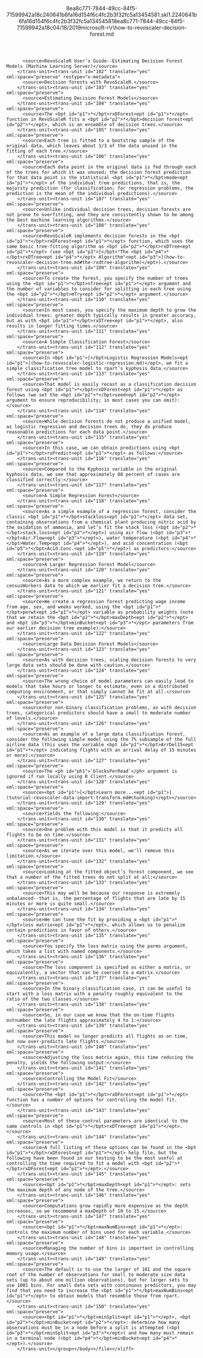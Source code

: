 <?xml version="1.0"?><xliff version="1.2" xmlns="urn:oasis:names:tc:xliff:document:1.2" xmlns:xsi="http://www.w3.org/2001/XMLSchema-instance" xsi:schemaLocation="urn:oasis:names:tc:xliff:document:1.2 xliff-core-1.2-transitional.xsd"><file datatype="xml" original="how-to-revoscaler-decision-forest.md" source-language="en-US" target-language="en-US"><header><tool tool-id="mdxliff" tool-name="mdxliff" tool-version="1.0-d1654b2" tool-company="Microsoft" /><xliffext:skl_file_name xmlns:xliffext="urn:microsoft:content:schema:xliffextensions">8ea8c771-7844-49cc-84f5-71599942a18c240641b6fa16d154f6c4fc2b3f32fc5a13454581.skl</xliffext:skl_file_name><xliffext:version xmlns:xliffext="urn:microsoft:content:schema:xliffextensions">1.2</xliffext:version><xliffext:ms.openlocfilehash xmlns:xliffext="urn:microsoft:content:schema:xliffextensions">240641b6fa16d154f6c4fc2b3f32fc5a13454581</xliffext:ms.openlocfilehash><xliffext:ms.sourcegitcommit xmlns:xliffext="urn:microsoft:content:schema:xliffextensions">8ea8c771-7844-49cc-84f5-71599942a18c</xliffext:ms.sourcegitcommit><xliffext:ms.lasthandoff xmlns:xliffext="urn:microsoft:content:schema:xliffextensions">04/18/2019</xliffext:ms.lasthandoff><xliffext:ms.openlocfilepath xmlns:xliffext="urn:microsoft:content:schema:xliffextensions">microsoft-r\r\how-to-revoscaler-decision-forest.md</xliffext:ms.openlocfilepath></header><body><group id="content" extype="content"><trans-unit id="101" translate="yes" xml:space="preserve" restype="x-metadata">
          <source>RevoScaleR User's Guide--Estimating Decision Forest Models (Machine Learning Server)</source>
        </trans-unit><trans-unit id="102" translate="yes" xml:space="preserve" restype="x-metadata">
          <source>Decision forests with RevoScaleR.</source>
        </trans-unit><trans-unit id="103" translate="yes" xml:space="preserve">
          <source>Estimating Decision Forest Models</source>
        </trans-unit><trans-unit id="104" translate="yes" xml:space="preserve">
          <source>The <bpt id="p1">*</bpt>rxDForest<ept id="p1">*</ept> function in RevoScaleR fits a <bpt id="p2">*</bpt>decision forest<ept id="p2">*</ept>, which is an ensemble of decision trees.</source>
        </trans-unit><trans-unit id="105" translate="yes" xml:space="preserve">
          <source>Each tree is fitted to a bootstrap sample of the original data, which leaves about 1/3 of the data unused in the fitting of each tree.</source>
        </trans-unit><trans-unit id="106" translate="yes" xml:space="preserve">
          <source>Each data point in the original data is fed through each of the trees for which it was unused; the decision forest prediction for that data point is the statistical <bpt id="p1">*</bpt>mode<ept id="p1">*</ept> of the individual tree predictions, that is, the majority prediction (for classification; for regression problems, the prediction is the mean of the individual predictions).</source>
        </trans-unit><trans-unit id="107" translate="yes" xml:space="preserve">
          <source>Unlike individual decision trees, decision forests are not prone to overfitting, and they are consistently shown to be among the best machine learning algorithms.</source>
        </trans-unit><trans-unit id="108" translate="yes" xml:space="preserve">
          <source>RevoScaleR implements decision forests in the <bpt id="p1">*</bpt>rxDForest<ept id="p1">*</ept> function, which uses the same basic tree-fitting algorithm as <bpt id="p2">*</bpt>rxDTree<ept id="p2">*</ept> (see <bpt id="p3">[</bpt>"The <bpt id="p4">*</bpt>rxDTree<ept id="p4">*</ept> Algorithm"<ept id="p3">](how-to-revoscaler-decision-tree.md#the-rxdtree-algorithm)</ept>).</source>
        </trans-unit><trans-unit id="109" translate="yes" xml:space="preserve">
          <source>To create the forest, you specify the number of trees using the <bpt id="p1">*</bpt>nTree<ept id="p1">*</ept> argument and the number of variables to consider for splitting in each tree using the <bpt id="p2">*</bpt>mTry<ept id="p2">*</ept> argument.</source>
        </trans-unit><trans-unit id="110" translate="yes" xml:space="preserve">
          <source>In most cases, you specify the maximum depth to grow the individual trees: greater depth typically results in greater accuracy, but as with <bpt id="p1">*</bpt>rxDTree<ept id="p1">*</ept>, also results in longer fitting times.</source>
        </trans-unit><trans-unit id="111" translate="yes" xml:space="preserve">
          <source>A Simple Classification Forest</source>
        </trans-unit><trans-unit id="112" translate="yes" xml:space="preserve">
          <source>In <bpt id="p1">[</bpt>Logistic Regression Models<ept id="p1">](how-to-revoscaler-logistic-regression.md)</ept>, we fit a simple classification tree model to rpart’s kyphosis data.</source>
        </trans-unit><trans-unit id="113" translate="yes" xml:space="preserve">
          <source>That model is easily recast as a classification decision forest using <bpt id="p1">*</bpt>rxDForest<ept id="p1">*</ept> as follows (we set the <bpt id="p2">*</bpt>seed<ept id="p2">*</ept> argument to ensure reproducibility; in most cases you can omit):</source>
        </trans-unit><trans-unit id="114" translate="yes" xml:space="preserve">
          <source>While decision forests do not produce a unified model, as logistic regression and decision trees do, they do produce reasonable predictions for each data point.</source>
        </trans-unit><trans-unit id="115" translate="yes" xml:space="preserve">
          <source>In this case, we can obtain predictions using <bpt id="p1">*</bpt>rxPredict<ept id="p1">*</ept> as follows:</source>
        </trans-unit><trans-unit id="116" translate="yes" xml:space="preserve">
          <source>Compared to the Kyphosis variable in the original kyphosis data, we see that approximately 88 percent of cases are classified correctly:</source>
        </trans-unit><trans-unit id="117" translate="yes" xml:space="preserve">
          <source>A Simple Regression Forest</source>
        </trans-unit><trans-unit id="118" translate="yes" xml:space="preserve">
          <source>As a simple example of a regression forest, consider the classic <bpt id="p1">*</bpt>stackloss<ept id="p1">*</ept> data set, containing observations from a chemical plant producing nitric acid by the oxidation of ammonia, and let’s fit the stack loss (<bpt id="p2">*</bpt>stack.loss<ept id="p2">*</ept>) using air flow (<bpt id="p3">*</bpt>Air.Flow<ept id="p3">*</ept>), water temperature (<bpt id="p4">*</bpt>Water.Temp<ept id="p4">*</ept>), and acid concentration (<bpt id="p5">*</bpt>Acid.Conc.<ept id="p5">*</ept>) as predictors:</source>
        </trans-unit><trans-unit id="119" translate="yes" xml:space="preserve">
          <source>A Larger Regression Forest Model</source>
        </trans-unit><trans-unit id="120" translate="yes" xml:space="preserve">
          <source>As a more complex example, we return to the censusWorkers data to which we earlier fit a decision tree.</source>
        </trans-unit><trans-unit id="121" translate="yes" xml:space="preserve">
          <source>We create a regression forest predicting wage income from age, sex, and weeks worked, using the <bpt id="p1">*</bpt>perwt<ept id="p1">*</ept> variable as probability weights (note that we retain the <bpt id="p2">*</bpt>maxDepth<ept id="p2">*</ept> and <bpt id="p3">*</bpt>minBucket<ept id="p3">*</ept> parameters from our earlier decision tree example):</source>
        </trans-unit><trans-unit id="122" translate="yes" xml:space="preserve">
          <source>Large Data Decision Forest Models</source>
        </trans-unit><trans-unit id="123" translate="yes" xml:space="preserve">
          <source>As with decision trees, scaling decision forests to very large data sets should be done with caution.</source>
        </trans-unit><trans-unit id="124" translate="yes" xml:space="preserve">
          <source>The wrong choice of model parameters can easily lead to models that take hours or longer to estimate, even in a distributed computing environment, or that simply cannot be fit at all.</source>
        </trans-unit><trans-unit id="125" translate="yes" xml:space="preserve">
          <source>For non-binary classification problems, as with decision trees, categorical predictors should have a small to moderate number of levels.</source>
        </trans-unit><trans-unit id="126" translate="yes" xml:space="preserve">
          <source>As an example of a large data classification forest, consider the following simple model using the 7% subsample of the full airline data (this uses the variable <bpt id="p1">*</bpt>ArrDel15<ept id="p1">*</ept> indicating flights with an arrival delay of 15 minutes or more):</source>
        </trans-unit><trans-unit id="127" translate="yes" xml:space="preserve">
          <source>The <ph id="ph1">`blocksPerRead`</ph> argument is ignored if run locally using R Client.</source>
        </trans-unit><trans-unit id="128" translate="yes" xml:space="preserve">
          <source><bpt id="p1">[</bpt>Learn more...<ept id="p1">](tutorial-revoscaler-data-import-transform.md#chunking)</ept></source>
        </trans-unit><trans-unit id="129" translate="yes" xml:space="preserve">
          <source>Yields the following:</source>
        </trans-unit><trans-unit id="130" translate="yes" xml:space="preserve">
          <source>One problem with this model is that it predicts all flights to be on time.</source>
        </trans-unit><trans-unit id="131" translate="yes" xml:space="preserve">
          <source>As we iterate over this model, we'll remove this limitation.</source>
        </trans-unit><trans-unit id="132" translate="yes" xml:space="preserve">
          <source>Looking at the fitted object’s forest component, we see that a number of the fitted trees do not split at all:</source>
        </trans-unit><trans-unit id="133" translate="yes" xml:space="preserve">
          <source>This may well be because our response is extremely unbalanced--that is, the percentage of flights that are late by 15 minutes or more is quite small.</source>
        </trans-unit><trans-unit id="134" translate="yes" xml:space="preserve">
          <source>We can tune the fit by providing a <bpt id="p1">*</bpt>loss matrix<ept id="p1">*</ept>, which allows us to penalize certain predictions in favor of others.</source>
        </trans-unit><trans-unit id="135" translate="yes" xml:space="preserve">
          <source>You specify the loss matrix using the parms argument, which takes a list with named components.</source>
        </trans-unit><trans-unit id="136" translate="yes" xml:space="preserve">
          <source>The loss component is specified as either a matrix, or equivalently, a vector that can be coerced to a matrix.</source>
        </trans-unit><trans-unit id="137" translate="yes" xml:space="preserve">
          <source>In the binary classification case, it can be useful to start with a loss matrix with a penalty roughly equivalent to the ratio of the two classes.</source>
        </trans-unit><trans-unit id="138" translate="yes" xml:space="preserve">
          <source>So, in our case we know that the on-time flights outnumber the late flights approximately 4 to 1:</source>
        </trans-unit><trans-unit id="139" translate="yes" xml:space="preserve">
          <source>This model no longer predicts all flights as on time, but now over-predicts late flights.</source>
        </trans-unit><trans-unit id="140" translate="yes" xml:space="preserve">
          <source>Adjusting the loss matrix again, this time reducing the penalty, yields the following output:</source>
        </trans-unit><trans-unit id="141" translate="yes" xml:space="preserve">
          <source>Controlling the Model Fit</source>
        </trans-unit><trans-unit id="142" translate="yes" xml:space="preserve">
          <source>The <bpt id="p1">*</bpt>rxDForest<ept id="p1">*</ept> function has a number of options for controlling the model fit.</source>
        </trans-unit><trans-unit id="143" translate="yes" xml:space="preserve">
          <source>Most of these control parameters are identical to the same controls in <bpt id="p1">*</bpt>rxDTree<ept id="p1">*</ept>.</source>
        </trans-unit><trans-unit id="144" translate="yes" xml:space="preserve">
          <source>A full listing of these options can be found in the <bpt id="p1">*</bpt>rxDForest<ept id="p1">*</ept> help file, but the following have been found in our testing to be the most useful at controlling the time required to fit a model with <bpt id="p2">*</bpt>rxDForest<ept id="p2">*</ept>:</source>
        </trans-unit><trans-unit id="145" translate="yes" xml:space="preserve">
          <source><bpt id="p1">*</bpt>maxDepth<ept id="p1">*</ept>: sets the maximum depth of any node of the tree.</source>
        </trans-unit><trans-unit id="146" translate="yes" xml:space="preserve">
          <source>Computations grow rapidly more expensive as the depth increases, so we recommend a maxDepth of 10 to 15.</source>
        </trans-unit><trans-unit id="147" translate="yes" xml:space="preserve">
          <source><bpt id="p1">*</bpt>maxNumBins<ept id="p1">*</ept>: controls the maximum number of bins used for each variable.</source>
        </trans-unit><trans-unit id="148" translate="yes" xml:space="preserve">
          <source>Managing the number of bins is important in controlling memory usage.</source>
        </trans-unit><trans-unit id="149" translate="yes" xml:space="preserve">
          <source>The default is to use the larger of 101 and the square root of the number of observations for small to moderate size data sets (up to about one million observations), but for larger sets to use 1001 bins. For small data sets with continuous predictors, you may find that you need to increase the <bpt id="p1">*</bpt>maxNumBins<ept id="p1">*</ept> to obtain models that resemble those from rpart.</source>
        </trans-unit><trans-unit id="150" translate="yes" xml:space="preserve">
          <source><bpt id="p1">*</bpt>minSplit<ept id="p1">*</ept>, <bpt id="p2">*</bpt>minBucket<ept id="p2">*</ept>: determine how many observations must be in a node before a split is attempted (<bpt id="p3">*</bpt>minSplit<ept id="p3">*</ept>) and how many must remain in a terminal node (<bpt id="p4">*</bpt>minBucket<ept id="p4">*</ept>).</source>
        </trans-unit></group></body></file></xliff>